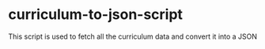 # curriculum-to-json-script
This script is used to fetch all the curriculum data and convert it into a JSON
